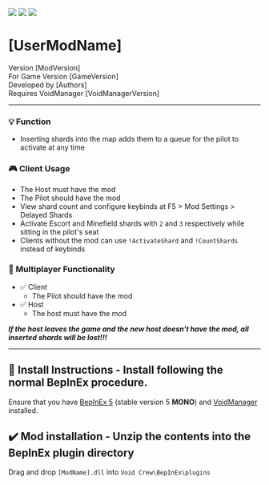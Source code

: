 [![](https://img.shields.io/badge/-Void_Crew_Modding_Team-111111?style=just-the-label&logo=github&labelColor=24292f)](https://github.com/Void-Crew-Modding-Team)
![](https://img.shields.io/badge/Game%20Version-[GameVersion]-111111?style=flat&labelColor=24292f&color=111111)
[![](https://img.shields.io/discord/1180651062550593536.svg?&logo=discord&logoColor=ffffff&style=flat&label=Discord&labelColor=24292f&color=111111)](https://discord.gg/g2u5wpbMGu "Void Crew Modding Discord")

# [UserModName]

Version [ModVersion]  
For Game Version [GameVersion]  
Developed by [Authors]  
Requires VoidManager [VoidManagerVersion]

---------------------

### 💡 Function 

- Inserting shards into the map adds them to a queue for the pilot to activate at any time

### 🎮 Client Usage

- The Host must have the mod
- The Pilot should have the mod
- View shard count and configure keybinds at F5 > Mod Settings > Delayed Shards
- Activate Escort and Minefield shards with `2` and `3` respectively while sitting in the pilot's seat
- Clients without the mod can use `!ActivateShard` and `!CountShards` instead of keybinds

### 👥 Multiplayer Functionality
- ✅ Client
  - The Pilot should have the mod
- ✅ Host
  - The host must have the mod

***If the host leaves the game and the new host doesn't have the mod, all inserted shards will be lost!!!***

---------------------

## 🔧 Install Instructions - **Install following the normal BepInEx procedure.**

Ensure that you have [BepInEx 5](https://thunderstore.io/c/void-crew/p/BepInEx/BepInExPack/) (stable version 5 **MONO**) and [VoidManager](https://thunderstore.io/c/void-crew/p/VoidCrewModdingTeam/VoidManager/) installed.

## ✔️ Mod installation - **Unzip the contents into the BepInEx plugin directory**

Drag and drop `[ModName].dll` into `Void Crew\BepInEx\plugins`